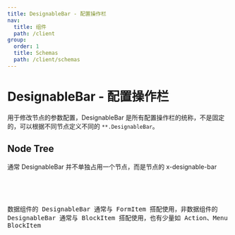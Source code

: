 ```yaml
---
title: DesignableBar - 配置操作栏
nav:
  title: 组件
  path: /client
group:
  order: 1
  title: Schemas
  path: /client/schemas
---
```


# DesignableBar - 配置操作栏

用于修改节点的参数配置，DesignableBar 是所有配置操作栏的统称，不是固定的，可以根据不同节点定义不同的 `**.DesignableBar`。

## Node Tree

通常 DesignableBar 并不单独占用一个节点，而是节点的 x-designable-bar

<pre lang="tsx">
<Table x-decorator={'BlockItem'} x-designable-bar={'Table.DesignableBar'}/>
<Action x-designable-bar={'Action.DesignableBar'}/>
</pre>

数据组件的 DesignableBar 通常与 FormItem 搭配使用，非数据组件的 DesignableBar 通常与 BlockItem 搭配使用，也有少量如 Action、Menu 无需 BlockItem